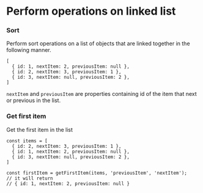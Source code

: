 # Perform operations on linked list

### Sort

Perform sort operations on a list of objects that are linked together in the following manner.

```
[
  { id: 1, nextItem: 2, previousItem: null },
  { id: 2, nextItem: 3, previousItem: 1 },
  { id: 3, nextItem: null, previousItem: 2 },
]
```

`nextItem` and `previousItem` are properties containing id of the item that next or previous in the list.

### Get first item

Get the first item in the list

```
const items = [
  { id: 2, nextItem: 3, previousItem: 1 },
  { id: 1, nextItem: 2, previousItem: null },
  { id: 3, nextItem: null, previousItem: 2 },
]

const firstItem = getFirstItem(items, 'previousItem', 'nextItem');
// it will return
// { id: 1, nextItem: 2, previousItem: null }
```
